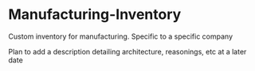 # Manufacturing-Inventory
Custom inventory for manufacturing.  Specific to a specific company

Plan to add a description detailing architecture, reasonings, etc at a later date
